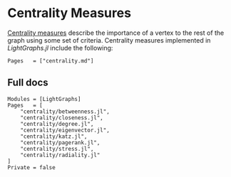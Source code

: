 # Centrality Measures

[Centrality measures](https://en.wikipedia.org/wiki/Centrality) describe the
importance of a vertex to the rest of the graph using some set of criteria.
Centrality measures implemented in *LightGraphs.jl* include the following:


```@index
Pages   = ["centrality.md"]
```

## Full docs

```@autodocs
Modules = [LightGraphs]
Pages   = [
    "centrality/betweenness.jl",
    "centrality/closeness.jl",
    "centrality/degree.jl",
    "centrality/eigenvector.jl",
    "centrality/katz.jl",
    "centrality/pagerank.jl",
    "centrality/stress.jl",
    "centrality/radiality.jl"
]
Private = false
```
